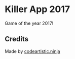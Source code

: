 Killer App 2017
===============
Game of the year 2017!

Credits
-------
Made by [codeartistic.ninja](http://the.codeartistic.ninja/)
